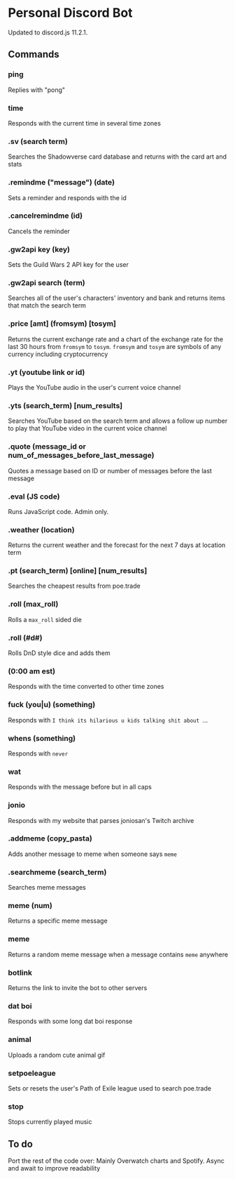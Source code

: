 # Personal Discord Bot
Updated to discord.js 11.2.1. 

## Commands
### ping
Replies with "pong"
### time
Responds with the current time in several time zones
### .sv (search term)
Searches the Shadowverse card database and returns with the card art and stats
### .remindme ("message") (date)
Sets a reminder and responds with the id
### .cancelremindme (id)
Cancels the reminder
### .gw2api key (key)
Sets the Guild Wars 2 API key for the user
### .gw2api search (term)
Searches all of the user's characters' inventory and bank and returns items that match the search term
### .price [amt] (fromsym) [tosym]
Returns the current exchange rate and a chart of the exchange rate for the last 30 hours from `fromsym` to `tosym`. `fromsym` and `tosym` are symbols of any currency including cryptocurrency
### .yt (youtube link or id)
Plays the YouTube audio in the user's current voice channel
### .yts (search_term) [num_results]
Searches YouTube based on the search term and allows a follow up number to play that YouTube video in the current voice channel
### .quote (message_id or num_of_messages_before_last_message)
Quotes a message based on ID or number of messages before the last message
### .eval (JS code)
Runs JavaScript code. Admin only.
### .weather (location)
Returns the current weather and the forecast for the next 7 days at location term
### .pt (search_term) [online] [num_results]
Searches the cheapest results from poe.trade 
### .roll (max_roll)
Rolls a `max_roll` sided die
### .roll (#d#)
Rolls DnD style dice and adds them
### (0:00 am est)
Responds with the time converted to other time zones
### fuck (you|u) (something)
Responds with `I think its hilarious u kids talking shit about `...
### whens (something)
Responds with `never`
### wat
Responds with the message before but in all caps
### jonio
Responds with my website that parses joniosan's Twitch archive
### .addmeme (copy_pasta)
Adds another message to meme when someone says `meme`
### .searchmeme (search_term)
Searches meme messages
### meme (num)
Returns a specific meme message
### meme
Returns a random meme message when a message contains `meme` anywhere
### botlink
Returns the link to invite the bot to other servers
### dat boi
Responds with some long dat boi response
### animal
Uploads a random cute animal gif
### setpoeleague
Sets or resets the user's Path of Exile league used to search poe.trade
### stop
Stops currently played music

## To do
Port the rest of the code over: Mainly Overwatch charts and Spotify.
Async and await to improve readability